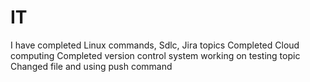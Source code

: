 # IT
I have completed Linux commands, Sdlc, Jira topics
Completed Cloud computing
Completed version control system
working on testing topic
Changed file
and using push command
